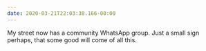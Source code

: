 ```yaml
---
date: 2020-03-21T22:03:38.166-00:00
---
```

My street now has a community WhatsApp group. Just a small sign perhaps, that some good will come of all this.
